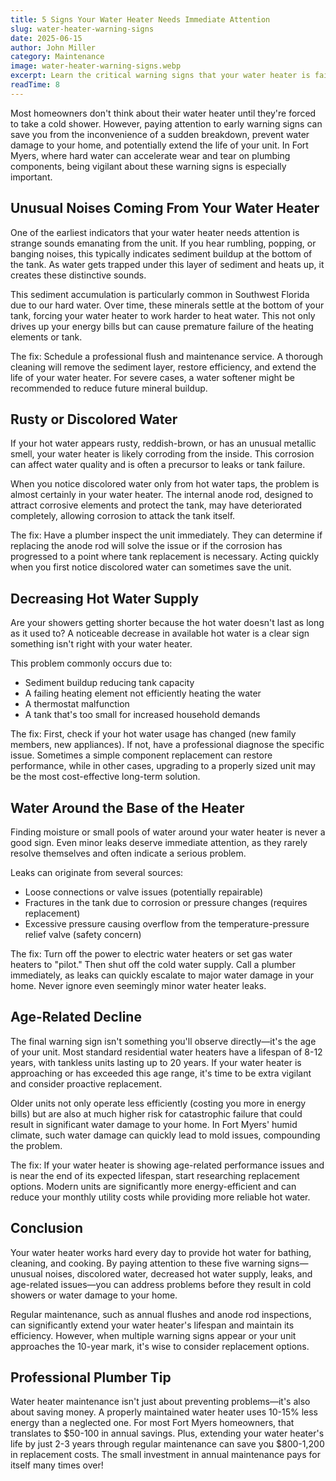 ```yaml
---
title: 5 Signs Your Water Heater Needs Immediate Attention
slug: water-heater-warning-signs
date: 2025-06-15
author: John Miller
category: Maintenance
image: water-heater-warning-signs.webp
excerpt: Learn the critical warning signs that your water heater is failing and what steps you should take to avoid costly emergencies and water damage in your Fort Myers home.
readTime: 8
---
```


Most homeowners don't think about their water heater until they're forced to take a cold shower. However, paying attention to early warning signs can save you from the inconvenience of a sudden breakdown, prevent water damage to your home, and potentially extend the life of your unit. In Fort Myers, where hard water can accelerate wear and tear on plumbing components, being vigilant about these warning signs is especially important.

## Unusual Noises Coming From Your Water Heater

One of the earliest indicators that your water heater needs attention is strange sounds emanating from the unit. If you hear rumbling, popping, or banging noises, this typically indicates sediment buildup at the bottom of the tank. As water gets trapped under this layer of sediment and heats up, it creates these distinctive sounds.

This sediment accumulation is particularly common in Southwest Florida due to our hard water. Over time, these minerals settle at the bottom of your tank, forcing your water heater to work harder to heat water. This not only drives up your energy bills but can cause premature failure of the heating elements or tank.

The fix: Schedule a professional flush and maintenance service. A thorough cleaning will remove the sediment layer, restore efficiency, and extend the life of your water heater. For severe cases, a water softener might be recommended to reduce future mineral buildup.

## Rusty or Discolored Water

If your hot water appears rusty, reddish-brown, or has an unusual metallic smell, your water heater is likely corroding from the inside. This corrosion can affect water quality and is often a precursor to leaks or tank failure.

When you notice discolored water only from hot water taps, the problem is almost certainly in your water heater. The internal anode rod, designed to attract corrosive elements and protect the tank, may have deteriorated completely, allowing corrosion to attack the tank itself.

The fix: Have a plumber inspect the unit immediately. They can determine if replacing the anode rod will solve the issue or if the corrosion has progressed to a point where tank replacement is necessary. Acting quickly when you first notice discolored water can sometimes save the unit.

## Decreasing Hot Water Supply

Are your showers getting shorter because the hot water doesn't last as long as it used to? A noticeable decrease in available hot water is a clear sign something isn't right with your water heater.

This problem commonly occurs due to:
- Sediment buildup reducing tank capacity
- A failing heating element not efficiently heating the water
- A thermostat malfunction
- A tank that's too small for increased household demands

The fix: First, check if your hot water usage has changed (new family members, new appliances). If not, have a professional diagnose the specific issue. Sometimes a simple component replacement can restore performance, while in other cases, upgrading to a properly sized unit may be the most cost-effective long-term solution.

## Water Around the Base of the Heater

Finding moisture or small pools of water around your water heater is never a good sign. Even minor leaks deserve immediate attention, as they rarely resolve themselves and often indicate a serious problem.

Leaks can originate from several sources:
- Loose connections or valve issues (potentially repairable)
- Fractures in the tank due to corrosion or pressure changes (requires replacement)
- Excessive pressure causing overflow from the temperature-pressure relief valve (safety concern)

The fix: Turn off the power to electric water heaters or set gas water heaters to "pilot." Then shut off the cold water supply. Call a plumber immediately, as leaks can quickly escalate to major water damage in your home. Never ignore even seemingly minor water heater leaks.

## Age-Related Decline

The final warning sign isn't something you'll observe directly—it's the age of your unit. Most standard residential water heaters have a lifespan of 8-12 years, with tankless units lasting up to 20 years. If your water heater is approaching or has exceeded this age range, it's time to be extra vigilant and consider proactive replacement.

Older units not only operate less efficiently (costing you more in energy bills) but are also at much higher risk for catastrophic failure that could result in significant water damage to your home. In Fort Myers' humid climate, such water damage can quickly lead to mold issues, compounding the problem.

The fix: If your water heater is showing age-related performance issues and is near the end of its expected lifespan, start researching replacement options. Modern units are significantly more energy-efficient and can reduce your monthly utility costs while providing more reliable hot water.

## Conclusion

Your water heater works hard every day to provide hot water for bathing, cleaning, and cooking. By paying attention to these five warning signs—unusual noises, discolored water, decreased hot water supply, leaks, and age-related issues—you can address problems before they result in cold showers or water damage to your home.

Regular maintenance, such as annual flushes and anode rod inspections, can significantly extend your water heater's lifespan and maintain its efficiency. However, when multiple warning signs appear or your unit approaches the 10-year mark, it's wise to consider replacement options.

## Professional Plumber Tip

Water heater maintenance isn't just about preventing problems—it's also about saving money. A properly maintained water heater uses 10-15% less energy than a neglected one. For most Fort Myers homeowners, that translates to $50-100 in annual savings. Plus, extending your water heater's life by just 2-3 years through regular maintenance can save you $800-1,200 in replacement costs. The small investment in annual maintenance pays for itself many times over!